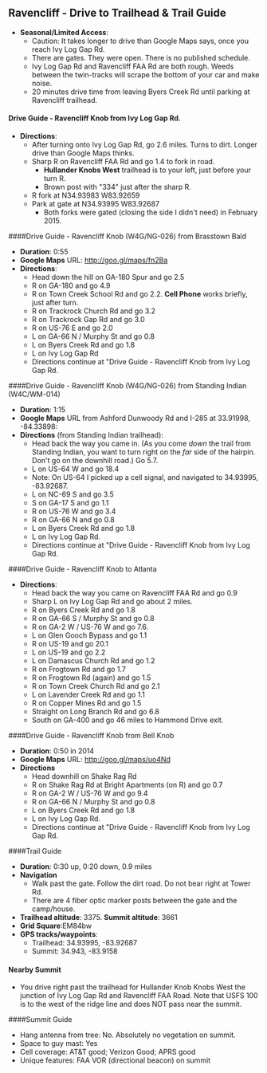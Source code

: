Ravencliff - Drive to Trailhead & Trail Guide
--------------------------------------------------------
* **Seasonal/Limited Access**: 
    * Caution: It takes longer to drive than Google Maps says, once you reach Ivy Log Gap Rd.
    * There are gates.  They were open.  There is no published schedule.
    * Ivy Log Gap Rd and Ravencliff FAA Rd are both rough. Weeds between the twin-tracks will scrape the bottom of your car and make noise.
    * 20 minutes drive time from leaving Byers Creek Rd until parking at Ravencliff trailhead.

#### Drive Guide - Ravencliff Knob from Ivy Log Gap Rd.
* **Directions**:
    * After turning onto Ivy Log Gap Rd, go 2.6 miles.  Turns to dirt.  Longer drive than Google Maps thinks.
    * Sharp R on Ravencliff FAA Rd and go 1.4 to fork in road.
        * **Hullander Knobs West** trailhead is to your left, just before your turn R.
        * Brown post with "334" just after the sharp R.
    * R fork at N34.93983 W83.92659
    * Park at gate at N34.93995 W83.92687
        * Both forks were gated (closing the side I didn't need) in February 2015.

####Drive Guide - Ravencliff Knob (W4G/NG-026) from Brasstown Bald

* **Duration**: 0:55
* **Google Maps** URL: http://goo.gl/maps/fn2Ba
* **Directions**:
    * Head down the hill on GA-180 Spur and go 2.5
    * R on GA-180 and go 4.9
    * R on Town Creek School Rd and go 2.2. **Cell Phone** works briefly, just after turn.
    * R on Trackrock Church Rd and go 3.2
    * R on Trackrock Gap Rd and go 3.0
    * R on US-76 E and go 2.0
    * L on GA-66 N / Murphy St and go 0.8
    * L on Byers Creek Rd and go 1.8
    * L on Ivy Log Gap Rd
    * Directions continue at "Drive Guide - Ravencliff Knob from Ivy Log Gap Rd.

####Drive Guide - Ravencliff Knob (W4G/NG-026) from Standing Indian (W4C/WM-014)

* **Duration**: 1:15 
* **Google Maps** URL from Ashford Dunwoody Rd and I-285 at 33.91998, -84.33898: 
* **Directions** (from Standing Indian trailhead):
    * Head back the way you came in. (As you come *down* the trail from Standing Indian, you want to turn right on the *far* side of the hairpin.  Don't go on the downhill road.) Go 5.7.
    * L on US-64 W and go 18.4
    * Note: On US-64 I picked up a cell signal, and navigated to 34.93995, -83.92687.
    * L on NC-69 S and go 3.5
    * S on GA-17 S and go 1.1
    * R on US-76 W and go 3.4
    * R on GA-66 N and go 0.8
    * L on Byers Creek Rd and go 1.8
    * L on Ivy Log Gap Rd.
    * Directions continue at "Drive Guide - Ravencliff Knob from Ivy Log Gap Rd.

####Drive Guide - Ravencliff Knob to Atlanta
* **Directions**:
    * Head back the way you came on Ravencliff FAA Rd and go 0.9
    * Sharp L on Ivy Log Gap Rd and go about 2 miles.
    * R on Byers Creek Rd and go 1.8
    * R on GA-66 S / Murphy St and go 0.8
    * R on GA-2 W / US-76 W and go 7.6.
    * L on Glen Gooch Bypass and go 1.1
    * R on US-19 and go 20.1
    * L on US-19 and go 2.2
    * L on Damascus Church Rd and go 1.2
    * R on Frogtown Rd and go 1.7
    * R on Frogtown Rd (again) and go 1.5
    * R on Town Creek Church Rd and go 2.1
    * L on Lavender Creek Rd and go 1.1
    * R on Copper Mines Rd and go 1.5
    * Straight on Long Branch Rd and go 6.8
    * South on GA-400 and go 46 miles to Hammond Drive exit.

####Drive Guide - Ravencliff Knob from Bell Knob
* **Duration**: 0:50 in 2014
* **Google Maps** URL: http://goo.gl/maps/uo4Nd
* **Directions**
    * Head downhill on Shake Rag Rd
    * R on Shake Rag Rd at Bright Apartments (on R) and go 0.7
    * R on GA-2 W / US-76 W and go 9.4
    * R on GA-66 N / Murphy St and go 0.8
    * L on Byers Creek Rd and go 1.8
    * L on Ivy Log Gap Rd. 
    * Directions continue at "Drive Guide - Ravencliff Knob from Ivy Log Gap Rd.

####Trail Guide

* **Duration**: 0:30 up, 0:20 down, 0.9 miles
* **Navigation**
    * Walk past the gate.  Follow the dirt road.  Do not bear right at Tower Rd.
    * There are 4 fiber optic marker posts between the gate and the camp/house.
* **Trailhead altitude**: 3375.   **Summit altitude**: 3661
* **Grid Square**:EM84bw
* **GPS tracks/waypoints**:
    * Trailhead: 34.93995, -83.92687
    * Summit: 34.943, -83.9158

#### Nearby Summit
* You drive right past the trailhead for Hullander Knob Knobs West the junction of Ivy Log Gap Rd and Ravencliff FAA Road.  Note that USFS 100 is to the west of the ridge line and does NOT pass near the summit.  

####Summit Guide

* Hang antenna from tree: No. Absolutely no vegetation on summit.
* Space to guy mast: Yes
* Cell coverage: AT&T good; Verizon Good; APRS good
* Unique features: FAA VOR (directional beacon) on summit
